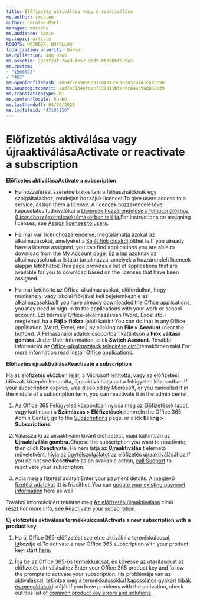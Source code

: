 ```yaml
---
title: Előfizetés aktiválása vagy újraaktiválása
ms.author: cmcatee
author: cmcatee-MSFT
manager: mnirkhe
ms.audience: Admin
ms.topic: article
ROBOTS: NOINDEX, NOFOLLOW
localization_priority: Normal
ms.collection: Adm_O365
ms.assetid: 2d59f23f-7aad-4b57-9039-0bd2bbf929a3
ms.custom:
- "1500028"
- "482"
ms.openlocfilehash: 4d60f2ea98962312043415c165852a741cb83c98
ms.sourcegitcommit: cad7ec134efdac7130911bfee6cb4a59ad882e39
ms.translationtype: MT
ms.contentlocale: hu-HU
ms.lasthandoff: 04/08/2020
ms.locfileid: "43195150"
---
```

# <a name="activate-or-reactivate-a-subscription"></a><span data-ttu-id="c90f7-102">Előfizetés aktiválása vagy újraaktiválása</span><span class="sxs-lookup"><span data-stu-id="c90f7-102">Activate or reactivate a subscription</span></span>

<span data-ttu-id="c90f7-103">**Előfizetés aktiválása**</span><span class="sxs-lookup"><span data-stu-id="c90f7-103">**Activate a subscription**</span></span>

- <span data-ttu-id="c90f7-104">Ha hozzáférést szeretne biztosítani a felhasználóknak egy szolgáltatáshoz, rendeljen hozzájuk licencet.</span><span class="sxs-lookup"><span data-stu-id="c90f7-104">To give users access to a service, assign them a license.</span></span> <span data-ttu-id="c90f7-105">A licencek hozzárendelésével kapcsolatos tudnivalókat a [Licencek hozzárendelése a felhasználókhoz (Licenchozzászerelése) témakörben találja.](https://docs.microsoft.com/microsoft-365/admin/manage/assign-licenses-to-users?view=o365-worldwide)</span><span class="sxs-lookup"><span data-stu-id="c90f7-105">For instructions on assigning licenses, see [Assign licenses to users](https://docs.microsoft.com/microsoft-365/admin/manage/assign-licenses-to-users?view=o365-worldwide).</span></span> 

- <span data-ttu-id="c90f7-106">Ha már van licenchozzárendelve, megtalálhatja azokat az alkalmazásokat, amelyeket a [Saját fiók oldalról](https://portal.office.com/account/#installs)tölthet le.</span><span class="sxs-lookup"><span data-stu-id="c90f7-106">If you already have a license assigned, you can find applications you are able to download from the [My Account page](https://portal.office.com/account/#installs).</span></span> <span data-ttu-id="c90f7-107">Ez a lap azoknak az alkalmazásoknak a listáját tartalmazza, amelyek a hozzárendelt licencek alapján letölthetők.</span><span class="sxs-lookup"><span data-stu-id="c90f7-107">This page provides a list of applications that are available for you to download based on the licenses that have been assigned.</span></span> 

- <span data-ttu-id="c90f7-108">Ha már letöltötte az Office-alkalmazásokat, előfordulhat, hogy munkahelyi vagy iskolai fiókjával kell bejelentkeznie az alkalmazásokba.</span><span class="sxs-lookup"><span data-stu-id="c90f7-108">If you have already downloaded the Office applications, you may need to sign-in to the applications with your work or school account.</span></span> <span data-ttu-id="c90f7-109">Ezt bármely Office-alkalmazásban (Word, Excel stb.) megteheti, ha a **Fájl > fiókra** (alul) kattint.</span><span class="sxs-lookup"><span data-stu-id="c90f7-109">You can do that in any Office application (Word, Excel, etc.) by clicking on **File > Account** (near the bottom).</span></span> <span data-ttu-id="c90f7-110">A Felhasználói adatok csoportban kattintson a **Fiók váltása gombra.**</span><span class="sxs-lookup"><span data-stu-id="c90f7-110">Under User Information, click **Switch Account**.</span></span> <span data-ttu-id="c90f7-111">További információt az [Office-alkalmazások telepítése című](https://docs.microsoft.com/microsoft-365/admin/setup/install-applications)témakörben talál.</span><span class="sxs-lookup"><span data-stu-id="c90f7-111">For more information read [Install Office applications](https://docs.microsoft.com/microsoft-365/admin/setup/install-applications).</span></span> 

<span data-ttu-id="c90f7-112">**Előfizetés újraaktiválása**</span><span class="sxs-lookup"><span data-stu-id="c90f7-112">**Reactivate a subscription**</span></span>

<span data-ttu-id="c90f7-113">Ha az előfizetés eközben lejár, a Microsoft letiltotta, vagy az előfizetési időszak közepén lemondta, újra aktiválhatja azt a felügyeleti központban.</span><span class="sxs-lookup"><span data-stu-id="c90f7-113">If your subscription expires, was disabled by Microsoft, or you cancelled it in the middle of a subscription term, you can reactivate it in the admin center.</span></span>
  
1. <span data-ttu-id="c90f7-114">Az Office 365 Felügyeleti központban nyissa meg az [Előfizetések](https://go.microsoft.com/fwlink/p/?linkid=842054) lapot, vagy kattintson a **Számlázás > Előfizetések**elemre.</span><span class="sxs-lookup"><span data-stu-id="c90f7-114">In the Office 365 Admin Center, go to the [Subscriptions](https://go.microsoft.com/fwlink/p/?linkid=842054) page, or click **Billing > Subscriptions**.</span></span>

2. <span data-ttu-id="c90f7-115">Válassza ki az újraaktiválni kívánt előfizetést, majd kattintson az **Újraaktiválás gombra.**</span><span class="sxs-lookup"><span data-stu-id="c90f7-115">Choose the subscription you want to reactivate, then click **Reactivate**.</span></span> <span data-ttu-id="c90f7-116">Ha nem látja az **Újraaktiválás** t elérhető műveletként, [hívja az ügyfélszolgálatot](https://support.office.com/article/call-support-32a17ca7-6fa0-4870-8a8d-e25ba4ccfd4b) az előfizetés újraaktiválásához.</span><span class="sxs-lookup"><span data-stu-id="c90f7-116">If you do not see **Reactivate** as an available action, [call Support](https://support.office.com/article/call-support-32a17ca7-6fa0-4870-8a8d-e25ba4ccfd4b) to reactivate your subscription.</span></span>

3. <span data-ttu-id="c90f7-117">Adja meg a fizetési adatait.</span><span class="sxs-lookup"><span data-stu-id="c90f7-117">Enter your payment details.</span></span> <span data-ttu-id="c90f7-118">A [meglévő fizetési adatokat](https://docs.microsoft.com/microsoft-365/commerce/billing-and-payments/add-update-or-remove-credit-card-or-bank-account?view=o365-worldwide) itt is frissítheti.</span><span class="sxs-lookup"><span data-stu-id="c90f7-118">You can [update your existing payment information](https://docs.microsoft.com/microsoft-365/commerce/billing-and-payments/add-update-or-remove-credit-card-or-bank-account?view=o365-worldwide) here as well.</span></span>

<span data-ttu-id="c90f7-119">További információért tekintse meg [Az előfizetés újraaktiválása](https://docs.microsoft.com/office365/admin/subscriptions-and-billing/reactivate-your-subscription) című részt.</span><span class="sxs-lookup"><span data-stu-id="c90f7-119">For more info, see [Reactivate your subscription](https://docs.microsoft.com/office365/admin/subscriptions-and-billing/reactivate-your-subscription).</span></span>

<span data-ttu-id="c90f7-120">**Új előfizetés aktiválása termékkulccsal**</span><span class="sxs-lookup"><span data-stu-id="c90f7-120">**Activate a new subscription with a product key**</span></span>

1. <span data-ttu-id="c90f7-121">Ha új Office 365-előfizetést szeretne aktiválni a termékkulccsal, [itt](https://support.office.com/article/where-to-enter-your-office-product-key-0a82e5ae-739e-4b92-a6f4-2ec780c185db)kezdje el.</span><span class="sxs-lookup"><span data-stu-id="c90f7-121">To activate a new Office 365 subscription with your product key, start [here](https://support.office.com/article/where-to-enter-your-office-product-key-0a82e5ae-739e-4b92-a6f4-2ec780c185db).</span></span> 

2. <span data-ttu-id="c90f7-122">Írja be az Office 365-ös termékkulcsát, és kövesse az utasításokat az előfizetés aktiválásához.</span><span class="sxs-lookup"><span data-stu-id="c90f7-122">Enter your Office 365 product key and follow the prompts to activate your subscription.</span></span> <span data-ttu-id="c90f7-123">Ha problémája van az aktiválással, tekintse meg a [termékkulcsokkal kapcsolatos gyakori hibák és megoldások](https://docs.microsoft.com/microsoft-365/commerce/product-key-errors-and-solutions)listáját.</span><span class="sxs-lookup"><span data-stu-id="c90f7-123">If you have problems with the activation, check out this list of [common product key errors and solutions](https://docs.microsoft.com/microsoft-365/commerce/product-key-errors-and-solutions).</span></span>

